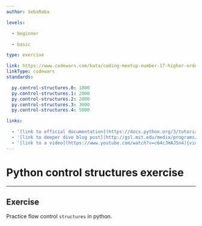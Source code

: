 ```yaml
---
author: SebaRaba

levels:

  - beginner

  - basic

type: exercise

link: https://www.codewars.com/kata/coding-meetup-number-17-higher-order-functions-series-sort-by-programming-language
linkType: codewars
standards:

  py.control-structures.0: 1000
  py.control-structures.1: 2000
  py.control-structures.2: 2000
  py.control-structures.3: 3000
  py.control-structures.4: 5000

links:

  - '[link to official documentation](https://docs.python.org/3/tutorial/controlflow.html){website}'
  - '[link to deeper dive blog post](http://gsl.mit.edu/media/programs/sri-lanka-summer-2011/materials/t-l03.pdf){website}'
  - '[link to a video](https://www.youtube.com/watch?v=c64cJHAJSn4){video}'
---
```


# Python control structures exercise

---
## Exercise

Practice flow control `structures` in python.
